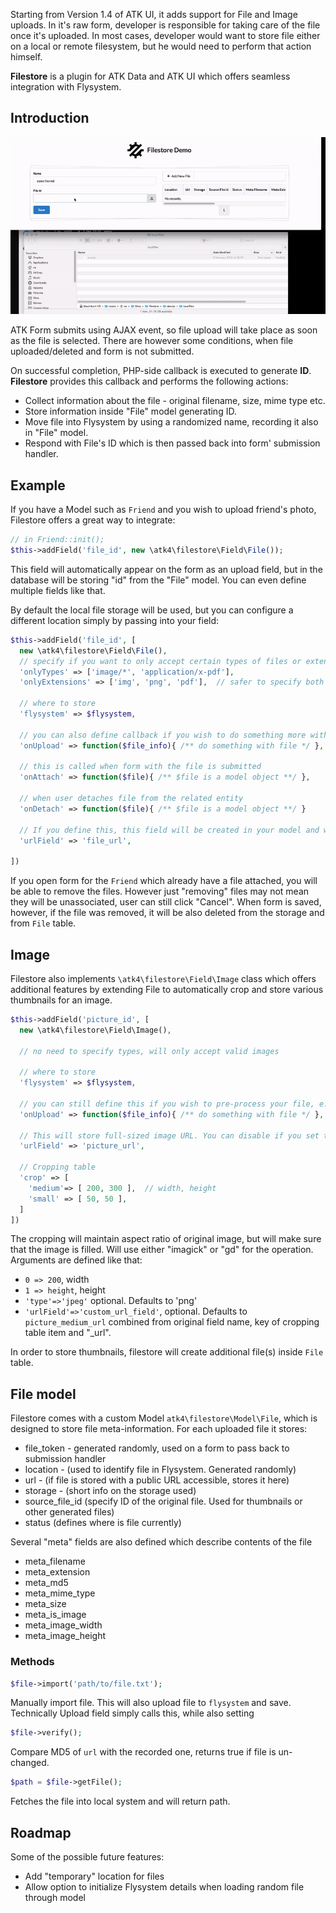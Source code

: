Starting from Version 1.4 of ATK UI, it adds support for File and Image uploads. In it's raw form, developer is responsible for taking care of the file once it's uploaded. In most cases, developer would want to store file either on a local or remote filesystem, but he would need to perform that action himself.

**Filestore** is a plugin for ATK Data and ATK UI which offers seamless integration with Flysystem. 

## Introduction

![upload1](docs/images/demo.gif) 

ATK Form submits using AJAX event, so file upload will take place as soon as the file is selected. There are however some conditions, when file uploaded/deleted and form is not submitted. 

On successful completion, PHP-side callback is executed to generate **ID**. **Filestore** provides this callback and performs the following actions:

-   Collect information about the file - original filename, size, mime type etc.
-   Store information inside "File" model generating ID.
-   Move file into Flysystem by using a randomized name, recording it also in "File" model.
-   Respond with File's ID which is then passed back into form' submission handler.

## Example

If you have a Model such as `Friend` and you wish to upload friend's photo, Filestore offers a great way to integrate:

```php
// in Friend::init();
$this->addField('file_id', new \atk4\filestore\Field\File());
```

This field will automatically appear on the form as an upload field, but in the database will be storing "id" from the "File" model. You can even define multiple fields like that.

By default the local file storage will be used, but you can configure a different location simply by passing into your field:

``` php
$this->addField('file_id', [
  new \atk4\filestore\Field\File(),
  // specify if you want to only accept certain types of files or extensions.
  'onlyTypes' => ['image/*', 'application/x-pdf'],
  'onlyExtensions' => ['img', 'png', 'pdf'],  // safer to specify both

  // where to store
  'flysystem' => $flysystem,
  
  // you can also define callback if you wish to do something more with the file
  'onUpload' => function($file_info){ /** do something with file */ },
  
  // this is called when form with the file is submitted
  'onAttach' => function($file){ /** $file is a model object **/ },
  
  // when user detaches file from the related entity
  'onDetach' => function($file){ /** $file is a model object **/ }
  
  // If you define this, this field will be created in your model and will contain url
  'urlField' => 'file_url',
  
])
```

If you open form for the `Friend` which already have a file attached, you will be able to remove the files. However just "removing" files may not mean they will be unassociated, user can still click "Cancel". When form is saved, however, if the file was removed, it will be also deleted from the storage and from `File` table.

## Image

Filestore also implements `\atk4\filestore\Field\Image` class which offers additional features by extending File to automatically crop and store various thumbnails for an image.

``` php
$this->addField('picture_id', [
  new \atk4\filestore\Field\Image(),

  // no need to specify types, will only accept valid images
  
  // where to store
  'flysystem' => $flysystem,
    
  // you can still define this if you wish to pre-process your file, e.g. add watermark
  'onUpload' => function($file_info){ /** do something with file */ },
  
  // This will store full-sized image URL. You can disable if you set to: false
  'urlField' => 'picture_url',
  
  // Cropping table
  'crop' => [
    'medium'=> [ 200, 300 ],  // width, height
    'small' => [ 50, 50 ], 
  ]  
])
```

The cropping will maintain aspect ratio of original image, but will make sure that the image is filled. Will use either "imagick" or "gd" for the operation. Arguments are defined like that:

-   `0 => 200`, width
-   `1 => height`, height
-   `'type'=>'jpeg'`  optional. Defaults to 'png'
-   `'urlField'=>'custom_url_field'`, optional. Defaults to `picture_medium_url` combined from original field name, key of cropping table item and "_url".

In order to store thumbnails, filestore will create additional file(s) inside `File` table.

## File model

Filestore comes with a custom Model `atk4\filestore\Model\File`, which is designed to store file meta-information. For each uploaded file it stores:

-   file_token - generated randomly, used on a form to pass back to submission handler
-   location - (used to identify file in Flysystem. Generated randomly)
-   url - (if file is stored with a public URL accessible, stores it here)
-   storage - (short info on the storage used)
-   source_file_id (specify ID of the original file. Used for thumbnails or other generated files)
-   status (defines where is file currently)

Several "meta" fields are also defined which describe contents of the file

-   meta_filename
-   meta_extension
-   meta_md5
-   meta_mime_type
-   meta_size
-   meta_is_image
-   meta_image_width
-   meta_image_height

### Methods

``` php
$file->import('path/to/file.txt');
```

Manually import file. This will also upload file to `flysystem` and save. Technically Upload field simply calls this, while also setting 

``` php
$file->verify();
```

Compare MD5 of `url` with the recorded one, returns true if file is un-changed.

``` php
$path = $file->getFile();
```

Fetches the file into local system and will return path.

## Roadmap

Some of the possible future features:

-   Add "temporary" location for files
-   Allow option to initialize Flysystem details when loading random file through model



